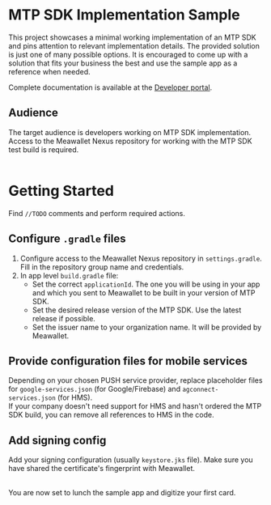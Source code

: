 # MTP SDK Implementation Sample

This project showcases a minimal working implementation of an MTP SDK and pins attention to relevant implementation details. The provided solution is just one of many possible options. It is encouraged to come up with a solution that fits your business the best and use the sample app as a reference when needed.

Complete documentation is available at the [Developer portal](https://developer.meawallet.com/mtp/overview).

## Audience

The target audience is developers working on MTP SDK implementation. Access to the Meawallet Nexus repository for working with the MTP SDK test build is required.
<br><br>

# Getting Started

Find ```//TODO``` comments and perform required actions.

## Configure ```.gradle``` files

1. Configure access to the Meawallet Nexus repository in ```settings.gradle```. Fill in the repository group name and credentials.
2. In app level ```build.gradle``` file:
    - Set the correct ```applicationId```. The one you will be using in your app and which you sent to Meawallet to be built in your version of MTP SDK.
    - Set the desired release version of the MTP SDK. Use the latest release if possible.
    - Set the issuer name to your organization name. It will be provided by Meawallet.

## Provide configuration files for mobile services

Depending on your chosen PUSH service provider, replace placeholder files for ```google-services.json``` (for Google/Firebase) and ```agconnect-services.json``` (for HMS). <br>
If your company doesn't need support for HMS and hasn't ordered the MTP SDK build, you can remove all references to HMS in the code.

## Add signing config

Add your signing configuration (usually ```keystore.jks``` file). Make sure you have shared the certificate's fingerprint with Meawallet.
<br><br>

You are now set to lunch the sample app and digitize your first card.